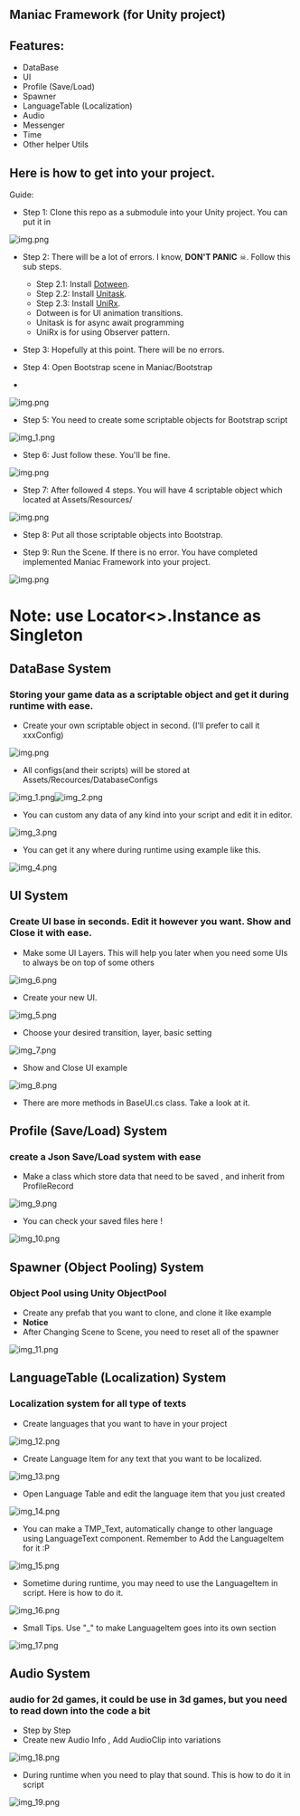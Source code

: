 Maniac Framework (for Unity project)
--
## Features:
- DataBase
- UI
- Profile (Save/Load)
- Spawner
- LanguageTable (Localization)
- Audio
- Messenger
- Time
- Other helper Utils

## Here is how to get into your project.
Guide:
- Step 1: Clone this repo as a submodule into your Unity project. You can put it in

![img.png](ImagesForReadme/img1.png)

- Step 2: There will be a lot of errors. I know, **DON'T PANIC** ☠. Follow this sub steps.
  - Step 2.1: Install [Dotween](http://dotween.demigiant.com/getstarted.php).
  - Step 2.2: Install [Unitask](https://github.com/Cysharp/UniTask/releases).
  - Step 2.3: Install [UniRx](https://github.com/neuecc/UniRx/releases).
  - Dotween is for UI animation transitions.
  - Unitask is for async await programming
  - UniRx is for using Observer pattern.
  
- Step 3: Hopefully at this point. There will be no errors.

- Step 4: Open Bootstrap scene in Maniac/Bootstrap
- 
 ![img.png](ImagesForReadme/img2_1.png)

- Step 5: You need to create some scriptable objects for Bootstrap script 

 ![img_1.png](ImagesForReadme/img3_2.png)

- Step 6: Just follow these. You'll be fine. 

 ![img.png](ImagesForReadme/img4_3.png)

- Step 7: After followed 4 steps. You will have 4 scriptable object which located at Assets/Resources/ 

 ![img.png](ImagesForReadme/img5_4.png)

- Step 8: Put all those scriptable objects into Bootstrap.

- Step 9: Run the Scene. If there is no error. You have completed implemented Maniac Framework into your project.

 ![img.png](ImagesForReadme/img6_5.png)

# Note: use Locator<>.Instance as Singleton 

## DataBase System
### Storing your game data as a scriptable object and get it during runtime with ease.

- Create your own scriptable object in second. (I'll prefer to call it xxxConfig)

 ![img.png](img.png)

- All configs(and their scripts) will be stored at Assets/Recources/DatabaseConfigs

 ![img_1.png](img_1.png)![img_2.png](img_2.png)

- You can custom any data of any kind into your script and edit it in editor.

![img_3.png](img_3.png)

- You can get it any where during runtime using example like this.

![img_4.png](img_4.png)

## UI System
### Create UI base in seconds. Edit it however you want. Show and Close it with ease.

- Make some UI Layers. This will help you later when you need some UIs to always be on top of some others 

![img_6.png](img_6.png)

- Create your new UI.

![img_5.png](img_5.png)
 
- Choose your desired transition, layer, basic setting

![img_7.png](img_7.png)

- Show and Close UI example

![img_8.png](img_8.png)

- There are more methods in BaseUI.cs class. Take a look at it. 

## Profile (Save/Load) System
### create a Json Save/Load system with ease

- Make a class which store data that need to be saved , and inherit from ProfileRecord

![img_9.png](img_9.png)

- You can check your saved files here !

![img_10.png](img_10.png)

## Spawner (Object Pooling) System
### Object Pool using Unity ObjectPool<T>

- Create any prefab that you want to clone, and clone it like example
- **Notice**
- After Changing Scene to Scene, you need to reset all of the spawner

![img_11.png](img_11.png)

## LanguageTable (Localization) System
### Localization system for all type of texts

- Create languages that you want to have in your project

![img_12.png](img_12.png)

- Create Language Item for any text that you want to be localized.

![img_13.png](img_13.png)

- Open Language Table and edit the language item that you just created

![img_14.png](img_14.png)

- You can make a TMP_Text, automatically change to other language using LanguageText component. Remember to Add the LanguageItem for it :P

![img_15.png](img_15.png)

- Sometime during runtime, you may need to use the LanguageItem in script. Here is how to do it.

![img_16.png](img_16.png)

- Small Tips. Use "_" to make LanguageItem goes into its own section

![img_17.png](img_17.png)

## Audio System
### audio for 2d games, it could be use in 3d games, but you need to read down into the code a bit

- Step by Step
- Create new Audio Info ,  Add AudioClip into variations

![img_18.png](img_18.png)

- During runtime when you need to play that sound. This is how to do it in script

![img_19.png](img_19.png)